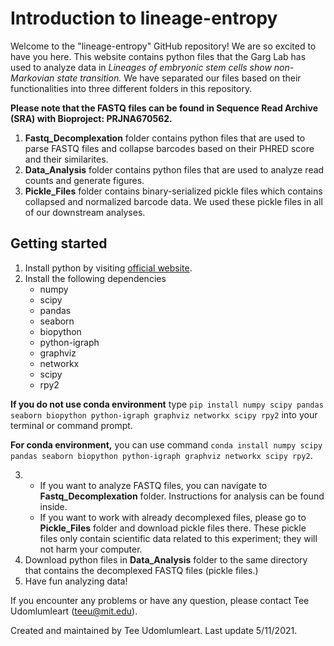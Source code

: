 # Introduction to lineage-entropy
Welcome to the "lineage-entropy" GitHub repository! We are so excited to have you here. This website contains python files that the Garg Lab has used to analyze data in *Lineages of embryonic stem cells show non-Markovian state transition.* We have separated our files based on their functionalities into three different folders in this repository. 

**Please note that the FASTQ files can be found in Sequence Read Archive (SRA) with Bioproject: PRJNA670562.**
 
1. **Fastq_Decomplexation** folder contains python files that are used to parse FASTQ files and collapse barcodes based on their PHRED score and their similarites. 
2. **Data_Analysis** folder contains python files that are used to analyze read counts and generate figures.
3. **Pickle_Files** folder contains binary-serialized pickle files which contains collapsed and normalized barcode data. We used these pickle files in all of our downstream analyses. 

## Getting started 
1. Install python by visiting [official website](https://www.python.org/downloads/). 
2. Install the following dependencies
	- numpy
	- scipy
	- pandas
	- seaborn
	- biopython
	- python-igraph
	- graphviz
	- networkx
	- scipy
	- rpy2
  
  **If you do not use conda environment** type `pip install numpy scipy pandas seaborn biopython python-igraph graphviz networkx scipy rpy2` into your terminal or command prompt.
  
  **For conda environment,** you can use command `conda install numpy scipy pandas seaborn biopython python-igraph graphviz networkx scipy rpy2`.   
  
3. - If you want to analyze FASTQ files, you can navigate to **Fastq_Decomplexation** folder. Instructions for analysis can be found inside. 
   - If you want to work with already decomplexed files, please go to **Pickle_Files** folder and download pickle files there. These pickle files only contain scientific data related to this experiment; they will not harm your computer. 
4. Download python files in **Data_Analysis** folder to the same directory that contains the decomplexed FASTQ files (pickle files.)
5. Have fun analyzing data!

If you encounter any problems or have any question, please contact Tee Udomlumleart (teeu@mit.edu). 

Created and maintained by Tee Udomlumleart. Last update 5/11/2021. 
